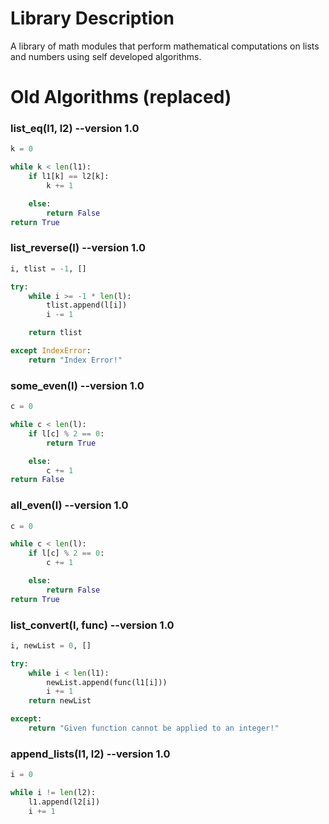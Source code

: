 # Library Description
A library of math modules that perform mathematical computations on lists and numbers using self developed algorithms.

# Old Algorithms (replaced)
### list_eq(l1, l2) --version 1.0
```python
k = 0

while k < len(l1):
    if l1[k] == l2[k]:
        k += 1

    else:
        return False
return True
```
### list_reverse(l) --version 1.0
```python
i, tlist = -1, []

try:
    while i >= -1 * len(l):
        tlist.append(l[i])
        i -= 1

    return tlist

except IndexError:
    return "Index Error!"
```
### some_even(l) --version 1.0
```python
c = 0

while c < len(l):
    if l[c] % 2 == 0:
        return True

    else:
        c += 1
return False
```
### all_even(l) --version 1.0
```python
c = 0

while c < len(l):
    if l[c] % 2 == 0:
        c += 1

    else:
        return False
return True
```
### list_convert(l, func) --version 1.0
```python
i, newList = 0, []

try:
    while i < len(l1):
        newList.append(func(l1[i]))
        i += 1
    return newList

except:
    return "Given function cannot be applied to an integer!"
```        
### append_lists(l1, l2) --version 1.0
```python
i = 0

while i != len(l2):
    l1.append(l2[i])
    i += 1
```
